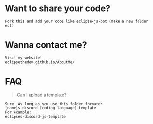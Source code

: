 # Want to share your code?
```
Fork this and add your code like eclipse-js-bot (make a new folder ect)
```
# Wanna contact me?
```
Visit my website!
eclipsethedev.github.io/AboutMe/
```
# FAQ
> Can I upload a template?
```
Sure! As long as you use this folder formate:
[name]s-discord-[coding language]-template
For example:
eclipses-discord-js-template
```
